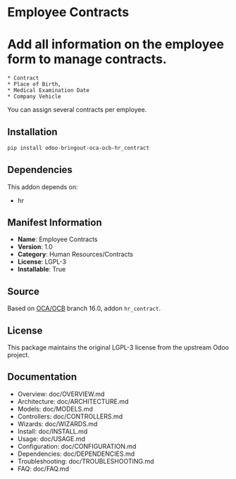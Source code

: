 # Employee Contracts


Add all information on the employee form to manage contracts.
=============================================================

    * Contract
    * Place of Birth,
    * Medical Examination Date
    * Company Vehicle

You can assign several contracts per employee.
    

## Installation

```bash
pip install odoo-bringout-oca-ocb-hr_contract
```

## Dependencies

This addon depends on:
- hr

## Manifest Information

- **Name**: Employee Contracts
- **Version**: 1.0
- **Category**: Human Resources/Contracts
- **License**: LGPL-3
- **Installable**: True

## Source

Based on [OCA/OCB](https://github.com/OCA/OCB) branch 16.0, addon `hr_contract`.

## License

This package maintains the original LGPL-3 license from the upstream Odoo project.

## Documentation

- Overview: doc/OVERVIEW.md
- Architecture: doc/ARCHITECTURE.md
- Models: doc/MODELS.md
- Controllers: doc/CONTROLLERS.md
- Wizards: doc/WIZARDS.md
- Install: doc/INSTALL.md
- Usage: doc/USAGE.md
- Configuration: doc/CONFIGURATION.md
- Dependencies: doc/DEPENDENCIES.md
- Troubleshooting: doc/TROUBLESHOOTING.md
- FAQ: doc/FAQ.md

